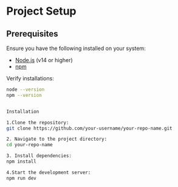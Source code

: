 # Project Setup


## Prerequisites

Ensure you have the following installed on your system:

- [Node.js](https://nodejs.org/) (v14 or higher)
- [npm](https://www.npmjs.com/) 

Verify installations:

```bash
node --version
npm --version


Installation

1.Clone the repository:
git clone https://github.com/your-username/your-repo-name.git

2. Navigate to the project directory:
cd your-repo-name

3. Install dependencies:
npm install

4.Start the development server:
npm run dev